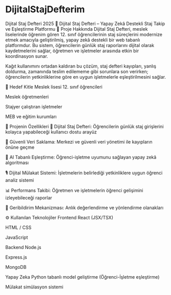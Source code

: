 # DijitalStajDefterim
Dijital Staj Defteri 2025
📘 Dijital Staj Defteri – Yapay Zekâ Destekli Staj Takip ve Eşleştirme Platformu
🚀 Proje Hakkında
Dijital Staj Defteri, meslek liselerinde öğrenim gören 12. sınıf öğrencilerinin staj süreçlerini modernize etmek amacıyla geliştirilmiş, yapay zekâ destekli bir web tabanlı platformdur. Bu sistem, öğrencilerin günlük staj raporlarını dijital olarak kaydetmelerini sağlar, öğretmen ve işletmeler arasında etkin bir koordinasyon sunar.

Kağıt kullanımını ortadan kaldıran bu çözüm, staj defteri kayıpları, yanlış doldurma, zamanında teslim edilememe gibi sorunlara son verirken; öğrencilerin yetkinliklerine göre en uygun işletmelerle eşleştirilmesini sağlar.

🎯 Hedef Kitle
Meslek lisesi 12. sınıf öğrencileri

Meslek öğretmenleri

Stajyer çalıştıran işletmeler

MEB ve eğitim kurumları

🌟 Projenin Özellikleri
📑 Dijital Staj Defteri: Öğrencilerin günlük staj girişlerini kolayca yapabileceği kullanıcı dostu arayüz

🔐 Güvenli Veri Saklama: Merkezi ve güvenli veri yönetimi ile kayıpların önüne geçme

🤖 AI Tabanlı Eşleştirme: Öğrenci-işletme uyumunu sağlayan yapay zekâ algoritması

🎙️ Dijital Mülakat Sistemi: İşletmelerin belirlediği yetkinliklere uygun öğrenci analiz sistemi

📊 Performans Takibi: Öğretmen ve işletmelerin öğrenci gelişimini izleyebileceği raporlar

🔄 Geribildirim Mekanizması: Anlık değerlendirme ve yönlendirme olanakları

⚙️ Kullanılan Teknolojiler
Frontend
React (JSX/TSX)

HTML / CSS

JavaScript

Backend
Node.js

Express.js

MongoDB

Yapay Zeka
Python tabanlı model geliştirme (Öğrenci-İşletme eşleştirme)

Mülakat simülasyon sistemi
